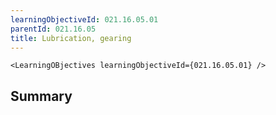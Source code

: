 ```yaml
---
learningObjectiveId: 021.16.05.01
parentId: 021.16.05
title: Lubrication, gearing
---
```


```tsx eval
<LearningOBjectives learningObjectiveId={021.16.05.01} />
```

## Summary
